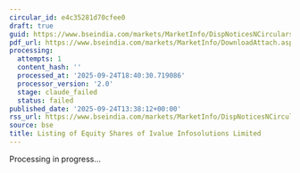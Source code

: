 ```yaml
---
circular_id: e4c35281d70cfee0
draft: true
guid: https://www.bseindia.com/markets/MarketInfo/DispNoticesNCirculars.aspx?Noticeid={9B190C46-2279-4359-9526-22ED48D75974}&noticeno=20250924-52&dt=09/24/2025&icount=52&totcount=75&flag=0
pdf_url: https://www.bseindia.com/markets/MarketInfo/DownloadAttach.aspx?id=20250924-52&attachedId=445a2c94-53ce-47b2-87dc-19770989d992
processing:
  attempts: 1
  content_hash: ''
  processed_at: '2025-09-24T18:40:30.719086'
  processor_version: '2.0'
  stage: claude_failed
  status: failed
published_date: '2025-09-24T13:38:12+00:00'
rss_url: https://www.bseindia.com/markets/MarketInfo/DispNoticesNCirculars.aspx?Noticeid={9B190C46-2279-4359-9526-22ED48D75974}&noticeno=20250924-52&dt=09/24/2025&icount=52&totcount=75&flag=0
source: bse
title: Listing of Equity Shares of Ivalue Infosolutions Limited
---
```


Processing in progress...